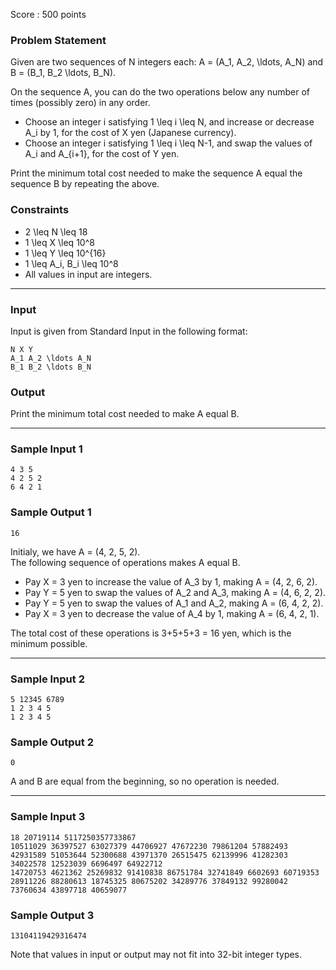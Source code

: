 Score : 500 points

### Problem Statement

Given are two sequences of N integers each: A = (A\_1, A\_2, \ldots, A\_N) and B = (B\_1, B\_2 \ldots, B\_N).

On the sequence A, you can do the two operations below any number of times (possibly zero) in any order.

* Choose an integer i satisfying 1 \leq i \leq N, and increase or decrease A\_i by 1, for the cost of X yen (Japanese currency).
* Choose an integer i satisfying 1 \leq i \leq N-1, and swap the values of A\_i and A\_{i+1}, for the cost of Y yen.

Print the minimum total cost needed to make the sequence A equal the sequence B by repeating the above.

### Constraints

* 2 \leq N \leq 18
* 1 \leq X \leq 10^8
* 1 \leq Y \leq 10^{16}
* 1 \leq A\_i, B\_i \leq 10^8
* All values in input are integers.

---

### Input

Input is given from Standard Input in the following format:

```
N X Y
A_1 A_2 \ldots A_N
B_1 B_2 \ldots B_N
```

### Output

Print the minimum total cost needed to make A equal B.

---

### Sample Input 1

```
4 3 5
4 2 5 2
6 4 2 1
```

### Sample Output 1

```
16
```

Initialy, we have A = (4, 2, 5, 2).  
The following sequence of operations makes A equal B.

* Pay X = 3 yen to increase the value of A\_3 by 1, making A = (4, 2, 6, 2).
* Pay Y = 5 yen to swap the values of A\_2 and A\_3, making A = (4, 6, 2, 2).
* Pay Y = 5 yen to swap the values of A\_1 and A\_2, making A = (6, 4, 2, 2).
* Pay X = 3 yen to decrease the value of A\_4 by 1, making A = (6, 4, 2, 1).

The total cost of these operations is 3+5+5+3 = 16 yen, which is the minimum possible.

---

### Sample Input 2

```
5 12345 6789
1 2 3 4 5
1 2 3 4 5
```

### Sample Output 2

```
0
```

A and B are equal from the beginning, so no operation is needed.

---

### Sample Input 3

```
18 20719114 5117250357733867
10511029 36397527 63027379 44706927 47672230 79861204 57882493 42931589 51053644 52300688 43971370 26515475 62139996 41282303 34022578 12523039 6696497 64922712
14720753 4621362 25269832 91410838 86751784 32741849 6602693 60719353 28911226 88280613 18745325 80675202 34289776 37849132 99280042 73760634 43897718 40659077
```

### Sample Output 3

```
13104119429316474
```

Note that values in input or output may not fit into 32-bit integer types.
